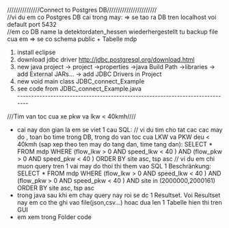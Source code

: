 ///////////////Connect to Postgres DB///////////////////////<br>
//vi du em co Postgres DB cai trong may: => se tao ra DB tren localhost voi default port 5432 <br>
//em co DB name la detektordaten_hessen wiederhergestellt tu backup file cua em => se co schema public + Tabelle mdp

1. install eclipse
2. download jdbc driver http://jdbc.postgresql.org/download.html
3. new java project -> project ->properties ->java Build Path ->libraries -> add External JARs... -> add JDBC Drivers in Project 
4. new void main class JDBC_connect_Example
5. see code from JDBC_connect_Example.java <br>
------------------------------------------------------------------------------<br>

///Tim van toc cua xe pkw va lkw < 40kmh////
+ cai nay don gian la em se viet 1 cau SQL: 
// vi du tim cho tat cac cac may do , toan bo time trong DB, trong do van toc cua LKW va PKW deu < 40kmh (sap xep theo ten may do tang dan, time tang dan):
SELECT 
	*
FROM 
	mdp
WHERE 
	(flow_lkw > 0 AND speed_lkw < 40 ) 
	AND (flow_pkw > 0 AND speed_pkw < 40 )
ORDER BY site asc, tsp asc
// vi du em chi muon query tren 1 vai may do thoi thi them vao SQL 1 Beschränkung:
SELECT 
	*
FROM 
	mdp
WHERE 
	(flow_lkw > 0 AND speed_lkw < 40 ) 
	AND (flow_pkw > 0 AND speed_pkw < 40 )
	AND site in (2000000,2000161)
ORDER BY site asc, tsp asc
+ trong java sau khi em chay query nay roi se dc 1 Resultset. Voi Resultset nay em co the ghi vao file(json,csv...) hoac dua len 1 Tabelle hien thi tren GUI
+ em xem trong Folder code 